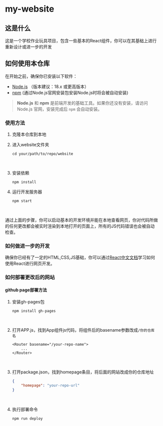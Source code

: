 # my-website


## 这是什么

这是一个学校作业玩具项目，包含一些基本的React组件，你可以在其基础上进行重新设计或进一步的开发



## 如何使用本仓库

在开始之前，确保你已安装以下软件：

- [Node.js](https://nodejs.org/) （版本建议：18.x 或更高版本）
- [npm](https://www.npmjs.com/) (通过Node.js官网安装包安装Node.js时将会被自动安装)

> **Node.js** 和 **npm** 是前端开发的基础工具。如果你还没有安装，请访问 Node.js 官网，安装完成后 `npm` 会自动安装。



### 使用方法

1. 克隆本仓库到本地

2. 进入website文件夹

   ```shell
   cd your/path/to/repo/website
   ```

   ​

3. 安装依赖

   ```shell
   npm install
   ```

4. 运行开发服务器

   ```shell
   npm start
   ```

   ​

通过上面的步骤，你可以启动基本的开发环境并能在本地查看网页，你对代码所做的任何更改都会被实时渲染到本地打开的页面上，所有的JS代码错误也会被自动检查。

### 如何做进一步的开发

确保你已经有了一定的HTML,CSS,JS基础，你可以通过[React中文文档](https://zh-hans.react.dev/)学习如何使用React进行网页开发。

### 如何部署更改后的网站

#### github page部署方法

1. 安装gh-pages包

   ```shell
   npm install gh-pages
   ```

   ​

2. 打开APP.js，找到App组件js代码，将<Router >组件后的basename参数改成`/你的仓库名`

   ```react
   <Router basename="/your-repo-name">
       ...
   </Router>
   ```

   ​

3. 打开package.json，找到homepage条目，将后面的网站改成你的仓库地址

   ```json
   {
       "homepage": "your-repo-url"
   }
   ```

   ​

4. 执行部署命令

   ```shell
   npm run deploy
   ```

   ​


